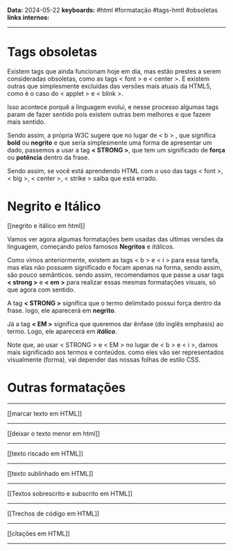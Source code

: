 
**Data:** 2024-05-22
**keyboards:** #html #formatação #tags-hmtl #obsoletas
**links internos:** 
___

# Tags obsoletas

Existem tags que ainda funcionam hoje em dia, mas estão prestes a serem consideradas obsoletas, como as tags < font > e < center >. 
E existem outras que simplesmente excluídas das versões mais atuais da HTML5, como é o caso do < applet >  e  < blink >.

Isso acontece porquê a linguagem evolui, e nesse processo algumas tags param de fazer sentido pois existem outras bem melhores e que fazem mais sentido.

Sendo assim, a própria W3C sugere que no lugar de < b > , que significa **bold** ou **negrito** e que seria simplesmente uma forma de apresentar um dado, passemos a usar a tag **< STRONG >**, que tem um significado de **força** ou **potência** dentro da frase.

Sendo assim, se você está aprendendo HTML com o uso das tags < font >, < big >, < center >, < strike > saiba que está errado.

# Negrito e Itálico
[[negrito e itálico em html]]

Vamos ver agora algumas formatações bem usadas das ultimas versões da linguagem, começando pelos famosos **Negritos** e _itálicos_.

Como vimos anteriormente, existem as tags < b > e < i > para essa tarefa, mas elas não possuem significado e focam apenas na forma, sendo assim, são pouco semânticos.
sendo assim, recomendamos que passe a usar tags **< strong >** e **< em >**
para realizar essas mesmas formatações visuais, só que agora com sentido.

A tag **< STRONG >** significa que o termo delimitado possui força dentro da frase. logo, ele aparecerá em **negrito**.

Já a tag **< EM >** significa que queremos dar ênfase (do inglês emphasis) ao termo. Logo, ele aparecerá em _**itálico**_.

Note que, ao usar < STRONG > e < EM > no lugar de < b > e < i >, damos mais significado aos termos e conteúdos. como eles vão ser representados visualmente (forma), vai depender das nossas folhas de estilo CSS.

# Outras formatações
___
[[marcar texto em HTML]]
___
[[deixar o texto menor em html]]
___
[[texto riscado em HTML]]
___
[[texto sublinhado em HTML]]
___
[[Textos sobrescrito e subscrito em HTML]]
___
[[Trechos de código em HTML]]
___
[[citações em HTML]]
___
